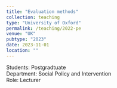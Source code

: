 ```yaml
---
title: "Evaluation methods"
collection: teaching
type: "University of Oxford"
permalink: /teaching/2022-pe
venue: "UK"
pubtype: "2023"
date: 2023-11-01
location: ""
---
```


Students: Postgradtuate <br>
Department: Social Policy and Intervention <br>
Role: Lecturer

